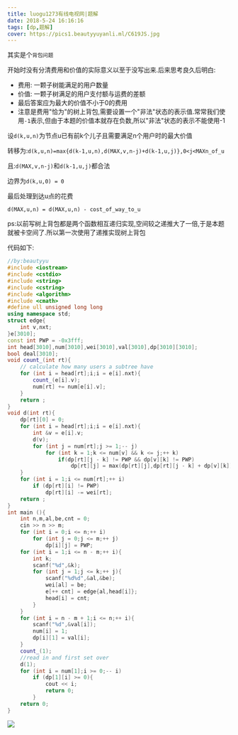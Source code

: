 ```yaml
---
title: luogu1273有线电视网|题解
date: 2018-5-24 16:16:16
tags: [dp,题解]
cover: https://pics1.beautyyuyanli.ml/C619JS.jpg
---
```


其实是个`背包问题`

开始时没有分清费用和价值的实际意义以至于没写出来.后来思考良久后明白:

* 费用: 一颗子树能满足的用户数量
* 价值: 一颗子树满足的用户支付额与运费的差额
* 最后答案应为最大的价值不小于0的费用
* 注意是费用"恰为"的树上背包,需要设置一个"非法"状态的表示值.常常我们使用`-1`表示,但由于本题的价值本就存在负数,所以"非法"状态的表示不能使用-1

设`d(k,u,n)`为节点u已有前k个儿子且需要满足n个用户时的最大价值

转移为:`d(k,u,n)=max{d(k-1,u,n),d(MAX,v,n-j)+d(k-1,u,j)},0<j<MAXn_of_u`

且:`d(MAX,v,n-j)`和`d(k-1,u,j)`都合法

边界为`d(k,u,0) = 0`

最后处理到达u点的花费

`d(MAX,u,n) = d(MAX,u,n) - cost_of_way_to_u`

ps:以前写树上背包都是两个函数相互递归实现,空间较之递推大了一倍,于是本题就被卡空间了.所以第一次使用了递推实现树上背包

代码如下:

```c++
//by:beautyyu
#include <iostream>
#include <cstdio>
#include <string>
#include <cstring>
#include <algorithm>
#include <cmath>
#define ull unsigned long long
using namespace std;
struct edge{
	int v,nxt;
}e[3010];
const int PWP = -0x3fff;
int head[3010],num[3010],wei[3010],val[3010],dp[3010][3010];
bool deal[3010];
void count_(int rt){
	// calculate how many users a subtree have
	for (int i = head[rt];i;i = e[i].nxt){
		count_(e[i].v);
		num[rt] += num[e[i].v];
	}
	return ;
}
void d(int rt){
	dp[rt][0] = 0;
	for (int i = head[rt];i;i = e[i].nxt){
		int &v = e[i].v;
		d(v);
		for (int j = num[rt];j >= 1;-- j)
			for (int k = 1;k <= num[v] && k <= j;++ k)
				if(dp[rt][j - k] != PWP && dp[v][k] != PWP)
					dp[rt][j] = max(dp[rt][j],dp[rt][j - k] + dp[v][k]);
	}
	for (int i = 1;i <= num[rt];++ i)
		if (dp[rt][i] != PWP)
			dp[rt][i] -= wei[rt];
	return ;
}
int main (){
	int n,m,al,be,cnt = 0;
	cin >> n >> m;
	for (int i = 0;i <= n;++ i)
		for (int j = 0;j <= m;++ j)
			dp[i][j] = PWP;
	for (int i = 1;i <= n - m;++ i){
		int k;
		scanf("%d",&k);
		for (int j = 1;j <= k;++ j){
			scanf("%d%d",&al,&be);
			wei[al] = be;
			e[++ cnt] = edge{al,head[i]};
			head[i] = cnt;
		}
	}
	for (int i = n - m + 1;i <= n;++ i){
		scanf("%d",&val[i]);
		num[i] = 1;
		dp[i][1] = val[i];
	}
	count_(1);
	//read in and first set over
	d(1); 
	for (int i = num[1];i >= 0;-- i)
		if (dp[1][i] >= 0){
			cout << i;
			return 0;
		}
	return 0;
}
```


![](https://pics1.beautyyuyanli.ml/C619JS.jpg)
